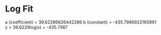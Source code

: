 
# Log Fit

a (coefficient) = 39.62286626442286
b (constant) = -435.7986922160861
y = 39.6229log(x) + -435.7987
